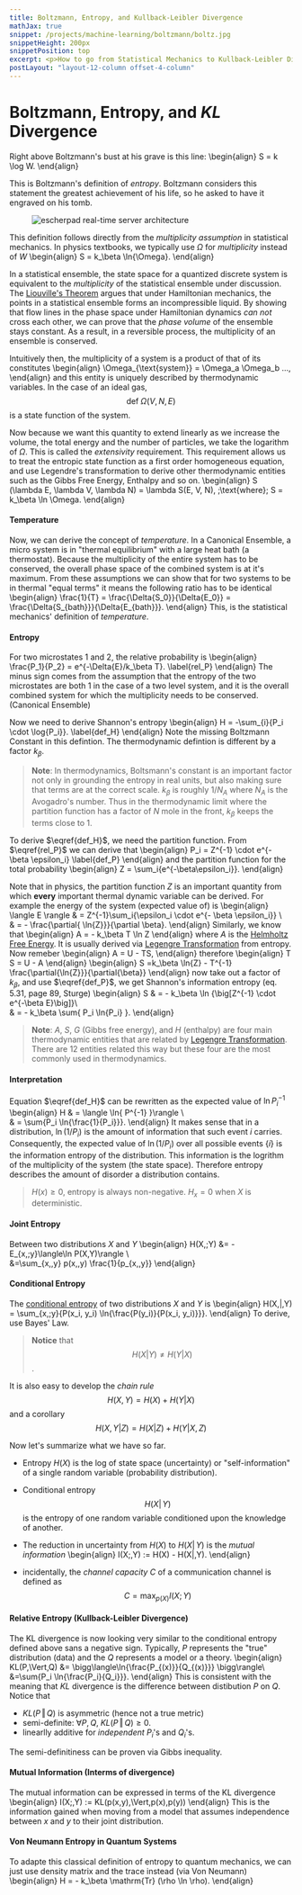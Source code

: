```yaml
---
title: Boltzmann, Entropy, and Kullback-Leibler Divergence
mathJax: true
snippet: /projects/machine-learning/boltzmann/boltz.jpg
snippetHeight: 200px
snippetPosition: top
excerpt: <p>How to go from Statistical Mechanics to Kullback-Leibler Divergence</p>
postLayout: "layout-12-column offset-4-column"
---
```



<h1 class="float float-right float-12-column">Boltzmann, Entropy, and <em>KL</em> Divergence</h1>

Right above Boltzmann's bust at his grave is this line:
\begin{align}
S = k \log W.
\end{align}

This is Boltzmann's definition of *entropy*. Boltzmann considers this 
statement the greatest achievement of his life, so he asked to have it 
engraved on his tomb.

<figure class="float float-left float-5-column">
    <img alt="escherpad real-time server architecture" src="/projects/machine-learning/boltzmann/boltz.jpg">
</figure>

This definition follows directly from the *multiplicity assumption* in 
statistical mechanics. In physics textbooks, we typically use $\Omega$ 
for *multiplicity* instead of $W$
\begin{align}
S = k_\beta \ln{\Omega}.
\end{align}

In a statistical ensemble, the state space for a quantized discrete system
is equivalent to the *multiplicity* of the statistical ensemble under discussion. The [Liouville's 
Theorem] argues that under Hamiltonian mechanics, the points in a statistical ensemble
forms an incompressible liquid. By showing that flow lines in the phase space
under Hamiltonian dynamics *can not* cross each other, we can prove that the
*phase volume* of the ensemble stays constant. As a result, in a reversible process,
the multiplicity of an ensemble is conserved.

[Liouville's Theorem]: https://en.wikipedia.org/wiki/Liouville's_theorem_(Hamiltonian)

Intuitively then, the multiplicity of a system is a product of that of its constitutes
\begin{align}
\Omega_{\text{system}} = \Omega_a \Omega_b ...,
\end{align}
and this entity is uniquely described by thermodynamic variables. In the case of an
ideal gas, $$
\mathrm{def}\;\Omega (V, N, E)
$$ is a state function of the system. 

Now because we want this quantity to extend linearly as we increase the volume, the total
energy and the number of particles, we take the logarithm of $\Omega$. This is called the 
*extensivity* requirement. This requirement allows us to treat the entropic state function
as a first order homogeneous equation, and use Legendre's transformation to derive other
thermodynamic entities such as the Gibbs Free Energy, Enthalpy and so on.
\begin{align}
S (\lambda E, \lambda V, \lambda N) = \lambda S(E, V, N),
\;\text{where}\; S = k_\beta \ln \Omega.
\end{align}

#### Temperature

Now, we can derive the concept of *temperature*. In a Canonical Ensemble,
a micro system is in "thermal equilibrium" with a large heat bath (a thermostat).
Because the multiplicity of the entire system has to be conserved, the overall
phase space of the combined system is at it's maximum. From these assumptions
we can show that for two systems to be in thermal "equal terms" it means the following
ratio has to be identical
\begin{align}
\frac{1}{T} = \frac{\Delta{S_0}}{\Delta{E_0}} = \frac{\Delta{S_{bath}}}{\Delta{E_{bath}}}.
\end{align}
This, is the statistical mechanics' definition of *temperature*.

#### Entropy

For two microstates $1$ and $2$, the relative probability is
\begin{align}
\frac{P_1}{P_2} = e^{-\Delta{E}/k_\beta T}. \label{rel_P}
\end{align}
The minus sign comes from the assumption that the entropy of the 
two microstates are both 1 in the case of a two level system, and
it is the overall combined system for which the multiplicity 
needs to be conserved. (Canonical Ensemble)

Now we need to derive Shannon's entropy 
\begin{align}
H = -\sum_{i}{P_i \cdot \log{P_i}}. \label{def_H}
\end{align} Note the missing Boltzmann Constant
in this defintion. The thermodynamic defintion is different by
a factor $k_\beta$.

> **Note**: 
In thermodynamics, Boltsmann's constant is an important factor not 
only in grounding the entropy in real units, but also making sure
that terms are at the correct scale. $k_\beta$ is roughly $1/N_A$ 
where $N_A$ is the Avogadro's number. Thus in the thermodynamic 
limit where the partition function has a factor of $N \;\mathrm{mole}$
in the front, $k_\beta$ keeps the terms close to 1.

To derive $\eqref{def_H}$, we need the partition function. From 
$\eqref{rel_P}$ we can derive that 
\begin{align}
P_i = Z^{-1} \cdot e^{- \beta \epsilon_i} \label{def_P}
\end{align}
and the partition function for the total probability 
\begin{align}
Z = \sum_i{e^{-\beta\epsilon_i}}.
\end{align}

Note that in physics, the partition function $Z$ is an important 
quantity from which **every** important thermal dynamic variable 
can be derived. For example the energy of the system (expected
value of) is
\begin{align}
\langle E \rangle
& = Z^{-1}\sum_i{\epsilon_i \cdot e^{- \beta \epsilon_i}} \\\
& = - \frac{\partial{ \ln{Z}}}{\partial \beta}.
\end{align}
Similarly, we know that
\begin{align}
A = - k_\beta T \ln Z
\end{align} where $A$ is the [Helmholtz Free Energy]. It is usually 
derived via [Legengre Transformation] from entropy. Now remeber
\begin{align}
A = U - TS,
\end{align} therefore
\begin{align}
T S = U - A
\end{align}
\begin{align}
S =k_\beta \ln{Z} - T^{-1} \frac{\partial{\ln{Z}}}{\partial{\beta}}
\end{align} now take out a factor of $k_\beta$, and use $\eqref{def_P}$, 
we get Shannon's information entropy (eq. 5.31, page 89, Sturge)
\begin{align}
S & = - k_\beta \ln {\big[Z^{-1} \cdot e^{-\beta E}\big]}\\\
& = - k_\beta \sum{
P_i \ln{P_i}
}.
\end{align}

> **Note**:
$A$, $S$, $G$ (Gibbs free energy), and $H$ (enthalpy) are four main 
thermodynamic entities that are related by [Legengre Transformation]. 
There are 12 entities related this way but these four are the most 
commonly used in thermodynamics.


[Helmholtz Free Energy]: //wikipedia.org/wiki/Helmholtz_free_energy
[Legengre Transformation]: //wikipedia.org/wiki/Lagrange_Transformation

#### Interpretation

Equation $\eqref{def_H}$ can be rewritten as the expected value of 
$\ln{P_i^{-1}}$
\begin{align}
H & = \langle \ln{ P^{-1} }\rangle \\\
  & = \sum{P_i \ln{\frac{1}{P_i}}}.
\end{align}
It makes sense that in a distribution, $\ln{(1/P_i)}$ is the amount 
of information that such event $i$ carries. Consequently, the expected
value of $\ln(1/P_i)$ over all possible events $\{i\}$ is the information
entropy of the distribution. This information is the logrithm of the 
multiplicity of the system (the state space). Therefore entropy describes
the amount of disorder a distribution contains. 

> $H(x) \ge 0$, entropy is always non-negative. $H_x = 0$ when $X$ is deterministic.

#### Joint Entropy

Between two distributions $X$ and $Y$
\begin{align}
H(X,\;Y) &= - E_{x,\;y}\langle\ln P(X,Y)\rangle \\\
&=\sum_{x,\,y} p(x,\,y) \frac{1}{p_{x,\,y}}
\end{align}

#### Conditional Entropy 

The [conditional entropy] of two distributions $X$ and $Y$ is
\begin{align}
H(X\,|\,Y) = \sum_{x,\;y}{P(x_i, y_i) \ln{\frac{P(y_i)}{P(x_i, y_i)}}}.
\end{align}
To derive, use Bayes' Law. 

> **Notice** that $$
H(X|Y)\neq H(Y|X)
$$.

[conditional entropy]: //en.wikipedia.org/wiki/Conditional_entropy 

It is also easy to develop the *chain rule*
$$H(X, Y ) = H(X) + H(Y |X)$$ 
and a corollary
$$H(X, Y |Z) = H(X|Z) + H(Y |X, Z)$$

Now let's summarize what we have so far.

- Entropy $H(X)$ is the log of state space (uncertainty) or "self-information" of a single random variable (probability distribution). 
- Conditional entropy $$
H(X|\,Y)
$$ is the entropy of one random variable conditioned upon the knowledge of another.

- The reduction in uncertainty from $H(X)$ to $H(X|\,Y)$ is the *mutual information*
\begin{align}
I(X;\,Y) := H(X) - H(X|\,Y).
\end{align}

- incidentally, the *channel capacity* $C$ of a communication channel is defined as $$C = \max_{p(X)} I(X;\,Y)$$

#### Relative Entropy (Kullback-Leibler Divergence)

The KL divergence is now looking very similar to the conditional
entropy defined above sans a negative sign. Typically, $P$ represents the "true" 
distribution (data) and the $Q$ represents a model or a theory.
\begin{align}
KL(P\,\Vert\,Q) &= \bigg\langle\ln{\frac{P_{(x)}}{Q_{(x)}}} \bigg\rangle\\\
&=\sum{P_i \ln{\frac{P_i}{Q_i}}}.
\end{align}
This is consistent with the meaning that $KL$ divergence is the
difference between distibution $P$ on $Q$. Notice that

- $KL(P\,\Vert\,Q)$ is asymmetric (hence not a true metric)
- semi-definite: $\forall P, Q,\; KL(P\,\Vert\,Q) \ge 0.$
- linearlly additive for *independent* $P_i$'s and $Q_i$'s.

The semi-definitiness can be proven via Gibbs inequality.

#### Mutual Information (Interms of divergence)

The mutual information can be expressed in terms of the KL divergence
\begin{align}
I(X;\,Y) := KL(p(x,y)\,\Vert\,p(x)\,p(y))
\end{align}
This is the information gained when moving from a model that assumes independence between $x$ and $y$ to their joint distribution. 

#### Von Neumann Entropy in Quantum Systems

To adapte this classical definition of entropy to quantum mechanics,
we can just use density matrix and the trace instead (via Von Neumann)
\begin{align}
H = - k_\beta \mathrm{Tr} (\rho \ln \rho).
\end{align}



[^1]: http://www.ece.tufts.edu/~maivu/ES250/1-entropy.pdf